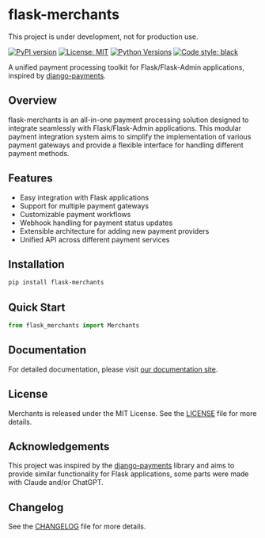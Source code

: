 # flask-merchants

This project is under development, not for production use.

[![PyPI version](https://badge.fury.io/py/flask-merchants.svg)](https://badge.fury.io/py/flask-merchants)
[![License: MIT](https://img.shields.io/badge/License-MIT-yellow.svg)](https://opensource.org/licenses/MIT)
[![Python Versions](https://img.shields.io/pypi/pyversions/flask-merchants.svg)](https://pypi.org/project/flask-merchants/)
[![Code style: black](https://img.shields.io/badge/code%20style-black-000000.svg)](https://github.com/psf/black)

A unified payment processing toolkit for Flask/Flask-Admin applications, inspired by [django-payments](jazzband/django-payments).

## Overview

flask-merchants is an all-in-one payment processing solution designed to integrate seamlessly with Flask/Flask-Admin applications.
This modular payment integration system aims to simplify the implementation of various payment gateways and provide a
flexible interface for handling different payment methods.

## Features

- Easy integration with Flask applications
- Support for multiple payment gateways
- Customizable payment workflows
- Webhook handling for payment status updates
- Extensible architecture for adding new payment providers
- Unified API across different payment services

## Installation

```bash
pip install flask-merchants
```

## Quick Start

```python
from flask_merchants import Merchants

```

## Documentation

For detailed documentation, please visit [our documentation site](https://mariofix.github.io/flask-merchants).

## License

Merchants is released under the MIT License. See the [LICENSE](LICENSE) file for more details.

## Acknowledgements

This project was inspired by the [django-payments](https://github.com/jazzband/django-payments) library and aims to provide similar functionality for Flask
applications, some parts were made with Claude and/or ChatGPT.

## Changelog

See the [CHANGELOG](CHANGELOG) file for more details.
